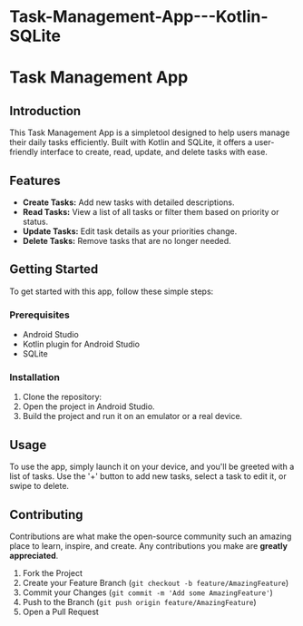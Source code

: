# Task-Management-App---Kotlin-SQLite

# Task Management App

## Introduction
This Task Management App is a simpletool designed to help users manage their daily tasks efficiently. Built with Kotlin and SQLite, it offers a user-friendly interface to create, read, update, and delete tasks with ease.

## Features
- **Create Tasks:** Add new tasks with detailed descriptions.
- **Read Tasks:** View a list of all tasks or filter them based on priority or status.
- **Update Tasks:** Edit task details as your priorities change.
- **Delete Tasks:** Remove tasks that are no longer needed.

## Getting Started
To get started with this app, follow these simple steps:

### Prerequisites
- Android Studio
- Kotlin plugin for Android Studio
- SQLite

### Installation
1. Clone the repository:
2. Open the project in Android Studio.
3. Build the project and run it on an emulator or a real device.

## Usage
To use the app, simply launch it on your device, and you'll be greeted with a list of tasks. Use the '+' button to add new tasks, select a task to edit it, or swipe to delete.

## Contributing
Contributions are what make the open-source community such an amazing place to learn, inspire, and create. Any contributions you make are **greatly appreciated**.

1. Fork the Project
2. Create your Feature Branch (`git checkout -b feature/AmazingFeature`)
3. Commit your Changes (`git commit -m 'Add some AmazingFeature'`)
4. Push to the Branch (`git push origin feature/AmazingFeature`)
5. Open a Pull Request

